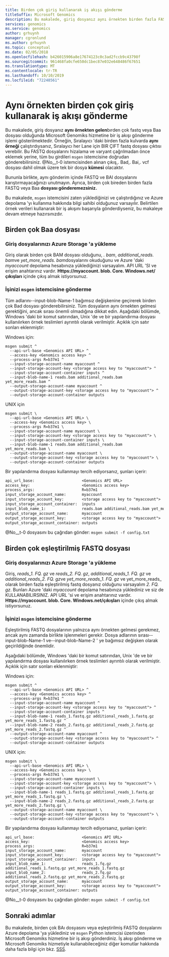 ```yaml
---
title: Birden çok giriş kullanarak iş akışı gönderme
titleSuffix: Microsoft Genomics
description: Bu makalede, giriş dosyanız aynı örnekten birden fazla FASTQ veya Baa dosyası olduğunda Microsoft Genomiks hizmetine bir iş akışı gönderme işlemi gösterilmektedir.
services: genomics
ms.service: genomics
author: grhuynh
manager: cgronlund
ms.author: grhuynh
ms.topic: conceptual
ms.date: 02/05/2018
ms.openlocfilehash: b426015906a8e17674123c0c3ad2fccb9c43798f
ms.sourcegitcommit: 961468fa0cfe650dc1bec87e032e648486f67651
ms.translationtype: MT
ms.contentlocale: tr-TR
ms.lasthandoff: 10/10/2019
ms.locfileid: "72248561"
---
```

# <a name="submit-a-workflow-using-multiple-inputs-from-the-same-sample"></a>Aynı örnekten birden çok giriş kullanarak iş akışı gönderme

Bu makalede, giriş dosyanız **aynı örnekten gelen**bırden çok fastq veya Baa dosyası olduğunda Microsoft Genomiks hizmetine bir iş akışı gönderme işlemi gösterilmektedir. Örneğin, Sıralayıcı 'daki birden fazla kulvarda **aynı örneği** çalıştırdıysanız, Sıralayıcı her Lane için BIR ÇIFT fastq dosyası çıktısı verebilir. Bu FASTQ dosyalarını hizalama ve varyant çağrılmadan önce eklemek yerine, tüm bu girdileri `msgen` istemcisine doğrudan gönderebilirsiniz. @No__t-0 istemcisinden alınan çıkış,. Bad,. Bai,. vcf dosyası dahil olmak üzere tek bir dosya **kümesi** olacaktır. 

Bununla birlikte, aynı gönderim içinde FASTQ ve BAI dosyalarını karıştırmayacağınızı unutmayın. Ayrıca, birden çok bireden birden fazla FASTQ veya Baa **dosyası gönderemezsiniz.** 

Bu makalede, `msgen` istemcisini zaten yüklediğinizi ve çalıştırdığınız ve Azure depolama 'yı kullanma hakkında bilgi sahibi olduğunuz varsayılır. Belirtilen örnek verileri kullanarak bir iş akışını başarıyla gönderdiyseniz, bu makaleye devam etmeye hazırsınızdır. 


## <a name="multiple-bam-files"></a>Birden çok Baa dosyası

### <a name="upload-your-input-files-to-azure-storage"></a>Giriş dosyalarınızı Azure Storage 'a yükleme
Giriş olarak birden çok BAM dosyası olduğunu, *. bam*, *additional_reads. bam*ve *yet_more_reads. bam*dosyalarını okuduğunu ve Azure 'daki *myaccount* depolama hesabınıza yüklediğinizi varsayalım. API URL 'SI ve erişim anahtarınız vardır. **<span></span>Https://myaccount. blob. Core<span></span>. Windows<span></span>.net<span></span>/çıkışları<span></span>** içinde çıkış almak istiyorsunuz.


### <a name="submit-your-job-to-the-msgen-client"></a>İşinizi `msgen` istemcisine gönderme 

Tüm adlarını--input-blob-Name-1 bağımsız değişkenine geçirerek birden çok Bad dosyası gönderebilirsiniz. Tüm dosyaların aynı örnekten gelmesi gerektiğini, ancak sırası önemli olmadığına dikkat edin. Aşağıdaki bölümde, Windows 'daki bir komut satırından, Unix 'de ve bir yapılandırma dosyası kullanılırken örnek teslimleri ayrıntılı olarak verilmiştir. Açıklık için satır sonları eklenmiştir:


Windows için:

```
msgen submit ^
  --api-url-base <Genomics API URL> ^
  --access-key <Genomics access key> ^
  --process-args R=b37m1 ^
  --input-storage-account-name myaccount ^
  --input-storage-account-key <storage access key to "myaccount"> ^
  --input-storage-account-container inputs ^
  --input-blob-name-1 reads.bam additional_reads.bam yet_more_reads.bam ^
  --output-storage-account-name myaccount ^
  --output-storage-account-key <storage access key to "myaccount"> ^
  --output-storage-account-container outputs
```


UNIX için

```
msgen submit \
  --api-url-base <Genomics API URL> \
  --access-key <Genomics access key> \
  --process-args R=b37m1 \
  --input-storage-account-name myaccount \
  --input-storage-account-key <storage access key to "myaccount"> \
  --input-storage-account-container inputs \
  --input-blob-name-1 reads.bam additional_reads.bam yet_more_reads.bam \
  --output-storage-account-name myaccount \
  --output-storage-account-key <storage access key to "myaccount"> \
  --output-storage-account-container outputs
```


Bir yapılandırma dosyası kullanmayı tercih ediyorsanız, şunları içerir:

``` config.txt
api_url_base:                     <Genomics API URL>
access_key:                       <Genomics access key>
process_args:                     R=b37m1
input_storage_account_name:       myaccount
input_storage_account_key:        <storage access key to "myaccount">
input_storage_account_container:  inputs
input_blob_name_1:                reads.bam additional_reads.bam yet_more_reads.bam
output_storage_account_name:      myaccount
output_storage_account_key:       <storage access key to "myaccount">
output_storage_account_container: outputs
```

@No__t-0 dosyasını bu çağrıdan gönder: `msgen submit -f config.txt`


## <a name="multiple-paired-fastq-files"></a>Birden çok eşleştirilmiş FASTQ dosyası

### <a name="upload-your-input-files-to-azure-storage"></a>Giriş dosyalarınızı Azure Storage 'a yükleme
Giriş, *reads_1. FQ. gz* ve *reads_2. FQ. gz*, *additional_reads_1. FQ. gz* ve *additional_reads_2. FQ. gz*ve *yet_more_reads_1. FQ. gz* ve yet_more_reads_ olarak birden fazla eşleştirilmiş fastq dosyanız olduğunu varsayalım  *2. FQ. gz*. Bunları Azure 'daki *myaccount* depolama hesabınıza yüklediniz ve siz de KULLANABILIRSINIZ. API URL 'si ve erişim anahtarınız vardır. **<span></span>Https://myaccount. blob. Core<span></span>. Windows<span></span>.net<span></span>/çıkışları<span></span>** içinde çıkış almak istiyorsunuz.


### <a name="submit-your-job-to-the-msgen-client"></a>İşinizi `msgen` istemcisine gönderme 

Eşleştirilmiş FASTQ dosyalarının yalnızca aynı örnekten gelmesi gerekmez, ancak aynı zamanda birlikte işlenmeleri gerekir.  Dosya adlarının sırası--input-blob-Name-1 ve--input-blob-Name-2 ' ye bağımsız değişken olarak geçirildiğinde önemlidir. 

Aşağıdaki bölümde, Windows 'daki bir komut satırından, Unix 'de ve bir yapılandırma dosyası kullanılırken örnek teslimleri ayrıntılı olarak verilmiştir. Açıklık için satır sonları eklenmiştir:


Windows için:

```
msgen submit ^
  --api-url-base <Genomics API URL> ^
  --access-key <Genomics access key> ^
  --process-args R=b37m1 ^
  --input-storage-account-name myaccount ^
  --input-storage-account-key <storage access key to "myaccount"> ^
  --input-storage-account-container inputs ^
  --input-blob-name-1 reads_1.fastq.gz additional_reads_1.fastq.gz yet_more_reads_1.fastq.gz ^
  --input-blob-name-2 reads_2.fastq.gz additional_reads_2.fastq.gz yet_more_reads_2.fastq.gz ^
  --output-storage-account-name myaccount ^
  --output-storage-account-key <storage access key to "myaccount"> ^
  --output-storage-account-container outputs
```


UNIX için:

```
msgen submit \
  --api-url-base <Genomics API URL> \
  --access-key <Genomics access key> \
  --process-args R=b37m1 \
  --input-storage-account-name myaccount \
  --input-storage-account-key <storage access key to "myaccount"> \
  --input-storage-account-container inputs \
  --input-blob-name-1 reads_1.fastq.gz additional_reads_1.fastq.gz yet_more_reads_1.fastq.gz \
  --input-blob-name-2 reads_2.fastq.gz additional_reads_2.fastq.gz yet_more_reads_2.fastq.gz \
  --output-storage-account-name myaccount \
  --output-storage-account-key <storage access key to "myaccount"> \
  --output-storage-account-container outputs
```


Bir yapılandırma dosyası kullanmayı tercih ediyorsanız, şunları içerir:

```
api_url_base:                     <Genomics API URL>
access_key:                       <Genomics access key>
process_args:                     R=b37m1
input_storage_account_name:       myaccount
input_storage_account_key:        <storage access key to "myaccount">
input_storage_account_container:  inputs
input_blob_name_1:                reads_1.fq.gz additional_reads_1.fastq.gz yet_more_reads_1.fastq.gz
input_blob_name_2:                reads_2.fq.gz additional_reads_2.fastq.gz yet_more_reads_2.fastq.gz
output_storage_account_name:      myaccount
output_storage_account_key:       <storage access key to "myaccount">
output_storage_account_container: outputs
```

@No__t-0 dosyasını bu çağrıdan gönder: `msgen submit -f config.txt`

## <a name="next-steps"></a>Sonraki adımlar
Bu makalede, birden çok BAı dosyasını veya eşleştirilmiş FASTQ dosyalarını Azure depolama 'ya yüklediniz ve `msgen` Python istemcisi üzerinden Microsoft Genomiks hizmetine bir iş akışı gönderdiniz. İş akışı gönderme ve Microsoft Genomiks hizmetiyle kullanabileceğiniz diğer komutlar hakkında daha fazla bilgi için bkz. [SSS](frequently-asked-questions-genomics.md). 